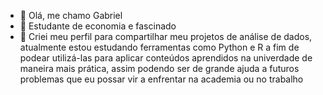 - 👋 Olá, me chamo Gabriel
- 👀 Estudante de economia e fascinado
- 🌱 Criei meu perfil para compartilhar meu projetos de análise de dados, atualmente estou estudando ferramentas como Python e R a fim de podear utilizá-las para aplicar conteúdos aprendidos na univerdade de maneira mais prática, assim podendo ser de grande ajuda a futuros problemas que eu possar vir a enfrentar na academia ou no trabalho


<!---
GabrielPeixotoC/GabrielPeixotoC is a ✨ special ✨ repository because its `README.md` (this file) appears on your GitHub profile.
You can click the Preview link to take a look at your changes.
--->
